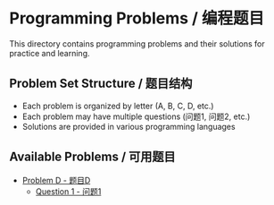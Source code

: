 # Programming Problems / 编程题目

This directory contains programming problems and their solutions for practice and learning.

## Problem Set Structure / 题目结构

- Each problem is organized by letter (A, B, C, D, etc.)
- Each problem may have multiple questions (问题1, 问题2, etc.)
- Solutions are provided in various programming languages

## Available Problems / 可用题目

- [Problem D - 题目D](./problem-d/)
  - [Question 1 - 问题1](./problem-d/question-1/)